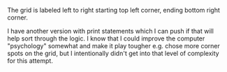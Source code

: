The grid is labeled left to right starting top left corner, ending bottom right corner. 

I have another version with print statements which I can push if that will help sort through the logic. I know that I could improve the computer "psychology" somewhat and make it play tougher e.g. chose more corner spots on the grid, but I intentionally didn't get into that level of complexity for this attempt. 

